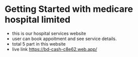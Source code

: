 # Getting Started with medicare hospital limited

* this is our hospital services website
* user can book appoitment and see service details.
* total 5 part in this website
* live link https://bd-cash-c8e62.web.app/


